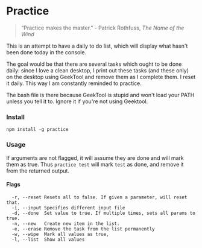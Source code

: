Practice
====

> “Practice makes the master.” - Patrick Rothfuss, _The Name of the Wind_

This is an attempt to have a daily to do list, which will display what hasn't been done today in the console. 

The goal would be that there are several tasks which ought to be done daily: since I love a clean desktop, I print out these tasks (and these only) on the desktop using GeekTool and remove them as I complete them. I reset it daily. This way I am constantly reminded to practice. 

The bash file is there because GeekTool is stupid and won't load your PATH unless you tell it to. Ignore it if you're not using Geektool. 

### Install

`npm install -g practice`

### Usage

If arguments are not flagged, it will assume they are done and will mark them as true. Thus `practice test` will mark `test` as done, and remove it from the returned output.

#### Flags

```
  -r, --reset Resets all to false. If given a parameter, will reset that.
  -i, --input Specifies different input file
  -d, --done  Set value to true. If multiple times, sets all params to true.
  -n, --new   Create new item in the list. 
  -e, --erase Remove the task from the list permanently
  -w, --wipe  Mark all values as true,
  -l, --list  Show all values
```


